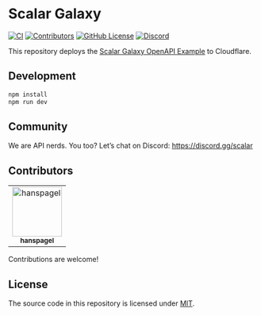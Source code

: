 # Scalar Galaxy

[![CI](https://github.com/scalar/galaxy/actions/workflows/ci.yml/badge.svg)](https://github.com/scalar/galaxy/actions/workflows/ci.yml)
[![Contributors](https://img.shields.io/github/contributors/scalar/galaxy)](https://github.com/scalar/galaxy/graphs/contributors)
[![GitHub License](https://img.shields.io/github/license/scalar/galaxy)](https://github.com/scalar/galaxy/blob/main/LICENSE)
[![Discord](https://img.shields.io/discord/1135330207960678410?style=flat&color=5865F2)](https://discord.gg/scalar)

This repository deploys the [Scalar Galaxy OpenAPI Example](https://github.com/scalar/scalar/tree/main/packages/galaxy) to Cloudflare.

## Development

```txt
npm install
npm run dev
```

## Community

We are API nerds. You too? Let’s chat on Discord: <https://discord.gg/scalar>

## Contributors

<!-- readme: collaborators,contributors -start -->
<table>
	<tbody>
		<tr>
            <td align="center">
                <a href="https://github.com/hanspagel">
                    <img src="https://private-avatars.githubusercontent.com/u/1577992?jwt=eyJhbGciOiJIUzI1NiIsInR5cCI6IkpXVCJ9.eyJpc3MiOiJnaXRodWIuY29tIiwiYXVkIjoicmF3LmdpdGh1YnVzZXJjb250ZW50LmNvbSIsImtleSI6ImtleTEiLCJleHAiOjE3MzQ2MjE2MDAsIm5iZiI6MTczNDYyMDQwMCwicGF0aCI6Ii91LzE1Nzc5OTIifQ.IafWQ_KGGfqvooQZM5pOCAa3jH0X-LvJr8HDXqojVh8&v=4" width="100;" alt="hanspagel"/>
                    <br />
                    <sub><b>hanspagel</b></sub>
                </a>
            </td>
		</tr>
	<tbody>
</table>
<!-- readme: collaborators,contributors -end -->

Contributions are welcome!

## License

The source code in this repository is licensed under [MIT](https://github.com/scalar/scalar/blob/main/LICENSE).

